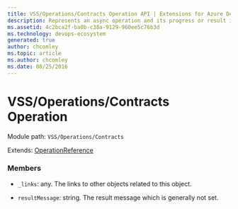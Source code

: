 ```yaml
---
title: VSS/Operations/Contracts Operation API | Extensions for Azure DevOps Services
description: Represents an async operation and its progress or result information.
ms.assetid: 4c2bca2f-ba0b-c38a-9129-960ee5c76b3d
ms.technology: devops-ecosystem
generated: true
author: chcomley
ms.topic: article
ms.author: chcomley
ms.date: 08/25/2016
---
```


# VSS/Operations/Contracts Operation

Module path: `VSS/Operations/Contracts`

Extends: [OperationReference](../../../VSS/Operations/Contracts/OperationReference.md)

### Members

* `_links`: any. The links to other objects related to this object.

* `resultMessage`: string. The result message which is generally not set.

